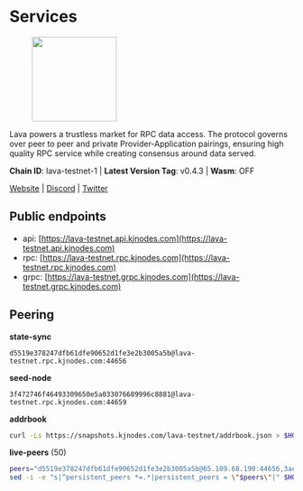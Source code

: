 # Services

<figure><img src="https://raw.githubusercontent.com/kj89/testnet_manuals/main/pingpub/logos/lava.png" width="150" alt=""><figcaption></figcaption></figure>

Lava powers a trustless market for RPC data access. The protocol  governs over peer to peer and private Provider-Application pairings,  ensuring high quality RPC service while creating consensus around data served.

**Chain ID**: lava-testnet-1 | **Latest Version Tag**: v0.4.3 | **Wasm**: OFF

[Website](https://lavanet.xyz) | [Discord](https://discord.com/invite/Tbk5NxTCdA) | [Twitter](https://twitter.com/lavanetxyz)


## Public endpoints

* api: [https://lava-testnet.api.kjnodes.com](https://lava-testnet.api.kjnodes.com)
* rpc: [https://lava-testnet.rpc.kjnodes.com](https://lava-testnet.rpc.kjnodes.com)
* grpc: [https://lava-testnet.grpc.kjnodes.com](https://lava-testnet.grpc.kjnodes.com)

## Peering

**state-sync**

```text
d5519e378247dfb61dfe90652d1fe3e2b3005a5b@lava-testnet.rpc.kjnodes.com:44656
```

**seed-node**

```text
3f472746f46493309650e5a033076689996c8881@lava-testnet.rpc.kjnodes.com:44659
```

**addrbook**
```bash
curl -Ls https://snapshots.kjnodes.com/lava-testnet/addrbook.json > $HOME/.lava/config/addrbook.json
```

**live-peers** (50)
```bash
peers="d5519e378247dfb61dfe90652d1fe3e2b3005a5b@65.109.68.190:44656,3aef9d4925d9c299a77a4209db2be3fd7ded4ad0@94.103.91.148:26656,8a20f8f798c5073f0867812e691f54b5cd0dd65d@109.123.242.188:26656,276c73534246fb9ec48d5c72ebd62c42e2f96462@157.90.17.150:26656,6dd9c6d619f9e6fc75f39bacd313f811ca64b2c6@65.108.224.180:26656,afc25b4b9f88c5af73c221475c47ba4c1cce4ae7@34.27.247.0:26656,ce67e9671e7212695a0a7ba27fb0c723ea6ccff0@35.225.146.131:26656,bb8c8cea499a1fa7e97922b5a9882c2360c6575a@176.103.222.21:26656,bb59c88154779614af033e487cc7aa1ddb0e13ed@65.108.244.35:29656,18432dbb1238c416053bcbbc7b85b5f1258010a0@193.34.212.34:11134,eb7832932626c1c636d16e0beb49e0e4498fbd5e@65.108.231.124:20656,67f122a00eb926ff49cf54b1032e57d7027a02b8@38.242.158.250:26656,e593c7a9ca61f5616119d6beb5bd8ef5dd28d62d@34.246.190.1:26656,bbf1fd8b2b993dd354453f90749bd08d108b5de3@194.61.28.30:16656,a9ac86086275be1628b6ed39c8db869d793a719d@35.198.193.238:26656,433be6210ad6350bebebad68ec50d3e0d90cb305@217.13.223.167:60856,3a445bfdbe2d0c8ee82461633aa3af31bc2b4dc0@3.252.219.158:26656,72aabf4950afe5f2514cff8dc6c2c56600e7ed03@34.251.254.15:26656,5d43cfc3a4e1826577ea9bf8491933eac88675ce@85.173.113.198:25656,8613c086d3d0e0e3cfafe5a8e75c398dfb0e603c@167.86.71.155:28656,9872ab6a76199fcbeca1f7f791755e726aa97686@116.202.165.116:11656,12d6fc425a5d3c8164b41b6f5ea28168ae56f4ba@178.18.246.21:26656,ea9b6d3934d24d366794952f8a283595fd047174@89.117.56.149:44656,7c197aa33e780d261ff8c2fd63cd254d7257c7bd@162.55.242.150:26656,81161e2942c517e7124a8a29037fa81ce7045421@161.97.113.41:30656,c19965fe8a1ea3391d61d09cf589bca0781d29fd@162.19.217.52:26656,c7a4b123d86576a83fbd9ba673fd5e1326cc9b36@154.26.139.253:15656,5c2a752c9b1952dbed075c56c600c3a79b58c395@185.16.39.172:27066,aa49801c761898c12d196120de9971353344061a@46.151.29.53:38656,47385d0a7051109de5342e3b27890c4a4b9e0763@65.108.72.233:16656,b7274e1274815e898fd52e4724c934820571fb5e@142.132.191.94:16656,7adc61737172235479b405f61477a02be635fb21@62.171.188.69:26656,8ffa4dbef4c0b2a1dc1172760914e2df1468fb22@178.63.8.245:60756,9cc793bd6f8aeb029a781178b1112294fbb307ce@65.21.79.97:36656,10b0118f5c1264ac7b9f45931717fef401530867@178.54.78.180:36656,b4c682261a1d6114e00a32bef17bd43398c7496c@164.92.241.245:26656,e1508bad98db2fbb0447ef0c342a2a104f5a63dd@65.108.238.217:11244,3c47fd1662bcb17a4713c23e41d7b25e34478b8e@103.19.25.157:26672,f1a06e47ffd768253bd83fba1b3a605a18eca389@38.242.133.192:26656,2cb465a7c919321978f89701b4ae07ac505f7ad8@194.163.184.228:26656,4fc42fdf634ef542094c7a44f22e031acea61162@91.77.165.172:27656,8636a0d9276ee1b99c772e51904ea010862bc772@135.181.133.37:27656,efae73b2b084b9a818e34e777917ebf923ebe617@94.130.54.253:26604,f9f49cc8ffbdee85fb8a9551f644f5554a610ebe@91.107.137.90:26656,c55e0f1c1916bfa35127ca194263fe65c75c2995@38.242.251.1:26656,2702c1b9ce3a2b33ad7ce4e6fbb165b4ba55feae@109.111.160.171:27656,d83043d1e14156d78722877b6f449e93b46ce871@142.132.152.46:44656,ade4d8bc8cbe014af6ebdf3cb7b1e9ad36f412c0@176.9.82.221:19956,489ff9d3340df5c11f13b0f56f98ec127097cf05@209.145.55.26:15656,39d3a10a6f9ac84511ee4c8187f9d03d256adde7@65.108.9.25:26656"
sed -i -e "s|^persistent_peers *=.*|persistent_peers = \"$peers\"|" $HOME/.lava/config/config.toml
```
